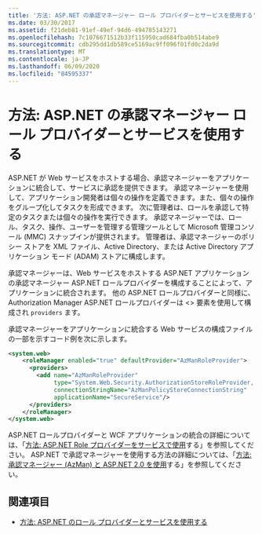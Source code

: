 ```yaml
---
title: '方法: ASP.NET の承認マネージャー ロール プロバイダーとサービスを使用する'
ms.date: 03/30/2017
ms.assetid: f21deb81-91ef-49ef-94d6-494785143271
ms.openlocfilehash: 7c1076671512b33f115950cad684fba0b514abe9
ms.sourcegitcommit: cdb295dd1db589ce5169ac9ff096f01fd0c2da9d
ms.translationtype: MT
ms.contentlocale: ja-JP
ms.lasthandoff: 06/09/2020
ms.locfileid: "84595337"
---
```

# <a name="how-to-use-the-aspnet-authorization-manager-role-provider-with-a-service"></a>方法: ASP.NET の承認マネージャー ロール プロバイダーとサービスを使用する
ASP.NET が Web サービスをホストする場合、承認マネージャーをアプリケーションに統合して、サービスに承認を提供できます。 承認マネージャーを使用して、アプリケーション開発者は個々の操作を定義できます。また、個々の操作をグループ化してタスクを形成できます。 次に管理者は、ロールを承認して特定のタスクまたは個々の操作を実行できます。 承認マネージャーでは、ロール、タスク、操作、ユーザーを管理する管理ツールとして Microsoft 管理コンソール (MMC) スナップインが提供されます。 管理者は、承認マネージャーのポリシー ストアを XML ファイル、Active Directory、または Active Directory アプリケーション モード (ADAM) ストアに構成します。  
  
 承認マネージャーは、Web サービスをホストする ASP.NET アプリケーションの承認マネージャー ASP.NET ロールプロバイダーを構成することによって、アプリケーションに統合されます。 他の ASP.NET ロールプロバイダーと同様に、Authorization Manager ASP.NET ロールプロバイダーは <> 要素を使用して構成され `providers` ます。  
  
 承認マネージャーをアプリケーションに統合する Web サービスの構成ファイルの一部を示すコード例を次に示します。  
  
```xml  
<system.web>  
    <roleManager enabled="true" defaultProvider="AzManRoleProvider">  
      <providers>  
        <add name="AzManRoleProvider"  
             type="System.Web.Security.AuthorizationStoreRoleProvider, System.Web, Version=2.0.0.0, Culture=neutral, publicKeyToken=b03f5f7f11d50a3a"  
             connectionStringName="AzManPolicyStoreConnectionString"
             applicationName="SecureService"/>  
      </providers>  
    </roleManager>  
</system.web>  
```  
  
 ASP.NET ロールプロバイダーと WCF アプリケーションの統合の詳細については、「[方法: ASP.NET Role プロバイダーをサービスで使用](how-to-use-the-aspnet-role-provider-with-a-service.md)する」を参照してください。 ASP.NET で承認マネージャーを使用する方法の詳細については、「[方法: 承認マネージャー (AzMan) と ASP.NET 2.0 を使用](https://docs.microsoft.com/previous-versions/msp-n-p/ff649313(v=pandp.10))する」を参照してください。  
  
## <a name="see-also"></a>関連項目

- [方法: ASP.NET のロール プロバイダーとサービスを使用する](how-to-use-the-aspnet-role-provider-with-a-service.md)
